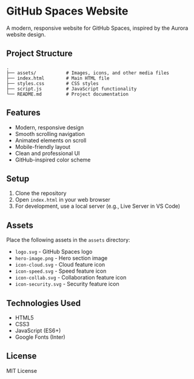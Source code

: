 # GitHub Spaces Website

A modern, responsive website for GitHub Spaces, inspired by the Aurora website design.

## Project Structure

```
.
├── assets/           # Images, icons, and other media files
├── index.html        # Main HTML file
├── styles.css        # CSS styles
├── script.js         # JavaScript functionality
└── README.md         # Project documentation
```

## Features

- Modern, responsive design
- Smooth scrolling navigation
- Animated elements on scroll
- Mobile-friendly layout
- Clean and professional UI
- GitHub-inspired color scheme

## Setup

1. Clone the repository
2. Open `index.html` in your web browser
3. For development, use a local server (e.g., Live Server in VS Code)

## Assets

Place the following assets in the `assets` directory:

- `logo.svg` - GitHub Spaces logo
- `hero-image.png` - Hero section image
- `icon-cloud.svg` - Cloud feature icon
- `icon-speed.svg` - Speed feature icon
- `icon-collab.svg` - Collaboration feature icon
- `icon-security.svg` - Security feature icon

## Technologies Used

- HTML5
- CSS3
- JavaScript (ES6+)
- Google Fonts (Inter)

## License

MIT License